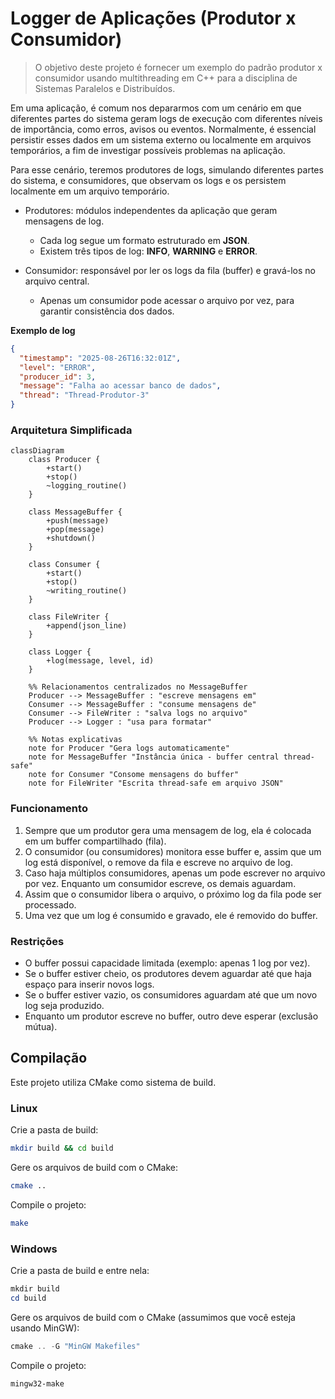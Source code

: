 # Logger de Aplicações (Produtor x Consumidor)

> O objetivo deste projeto é fornecer um exemplo do padrão produtor x consumidor usando multithreading em C++ para a disciplina de Sistemas Paralelos e Distribuídos.

Em uma aplicação, é comum nos depararmos com um cenário em que diferentes partes do sistema geram logs de execução com diferentes níveis de importância, como erros, avisos ou eventos. Normalmente, é essencial persistir esses dados em um sistema externo ou localmente em arquivos temporários, a fim de investigar possíveis problemas na aplicação.

Para esse cenário, teremos produtores de logs, simulando diferentes partes do sistema, e consumidores, que observam os logs e os persistem localmente em um arquivo temporário.

- Produtores: módulos independentes da aplicação que geram mensagens de log.
    - Cada log segue um formato estruturado em **JSON**.
    - Existem três tipos de log: **INFO**, **WARNING** e **ERROR**.

- Consumidor: responsável por ler os logs da fila (buffer) e gravá-los no arquivo central.
    - Apenas um consumidor pode acessar o arquivo por vez, para garantir consistência dos dados.

**Exemplo de log**
```json
{
  "timestamp": "2025-08-26T16:32:01Z",
  "level": "ERROR",
  "producer_id": 3,
  "message": "Falha ao acessar banco de dados",
  "thread": "Thread-Produtor-3"
}
```

### Arquitetura Simplificada

```mermaid
classDiagram
    class Producer {
        +start()
        +stop()
        ~logging_routine()
    }

    class MessageBuffer {
        +push(message)
        +pop(message)
        +shutdown()
    }

    class Consumer {
        +start()
        +stop()
        ~writing_routine()
    }

    class FileWriter {
        +append(json_line)
    }

    class Logger {
        +log(message, level, id)
    }

    %% Relacionamentos centralizados no MessageBuffer
    Producer --> MessageBuffer : "escreve mensagens em"
    Consumer --> MessageBuffer : "consume mensagens de"
    Consumer --> FileWriter : "salva logs no arquivo"
    Producer --> Logger : "usa para formatar"

    %% Notas explicativas
    note for Producer "Gera logs automaticamente"
    note for MessageBuffer "Instância única - buffer central thread-safe"
    note for Consumer "Consome mensagens do buffer"
    note for FileWriter "Escrita thread-safe em arquivo JSON"
```

### Funcionamento

1. Sempre que um produtor gera uma mensagem de log, ela é colocada em um buffer compartilhado (fila).
2. O consumidor (ou consumidores) monitora esse buffer e, assim que um log está disponível, o remove da fila e escreve no arquivo de log.
3. Caso haja múltiplos consumidores, apenas um pode escrever no arquivo por vez. Enquanto um consumidor escreve, os demais aguardam.
4. Assim que o consumidor libera o arquivo, o próximo log da fila pode ser processado.
5. Uma vez que um log é consumido e gravado, ele é removido do buffer.

### Restrições

- O buffer possui capacidade limitada (exemplo: apenas 1 log por vez).
- Se o buffer estiver cheio, os produtores devem aguardar até que haja espaço para inserir novos logs.
- Se o buffer estiver vazio, os consumidores aguardam até que um novo log seja produzido.
- Enquanto um produtor escreve no buffer, outro deve esperar (exclusão mútua).

## Compilação

Este projeto utiliza CMake como sistema de build.

### Linux

Crie a pasta de build:
```bash
mkdir build && cd build
```

Gere os arquivos de build com o CMake:
```bash
cmake ..
```

Compile o projeto:
```bash
make
```

### Windows

Crie a pasta de build e entre nela:
```powershell
mkdir build
cd build
```

Gere os arquivos de build com o CMake (assumimos que você esteja usando MinGW):
```powershell
cmake .. -G "MinGW Makefiles"
```

Compile o projeto:
```powershell
mingw32-make
```

